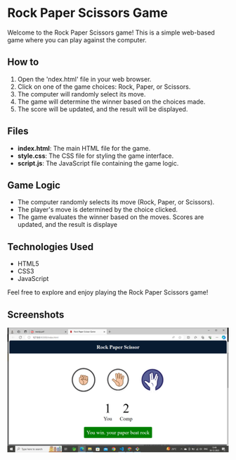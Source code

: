 
# Rock Paper Scissors Game

Welcome to the Rock Paper Scissors game! This is a simple web-based game where you can play against the computer.

## How to 
1. Open the 'ndex.html' file in your web browser.
2. Click on one of the game choices: Rock, Paper, or Scissors.
3. The computer will randomly select its move.
4. The game will determine the winner based on the choices made.
5. The score will be updated, and the result will be displayed.
## Files
- **index.html**: The main HTML file for the game.
- **style.css**: The CSS file for styling the game interface.
- **script.js**: The JavaScript file containing the game logic.
## Game Logic
- The computer randomly selects its move (Rock, Paper, or Scissors).
- The player's move is determined by the choice clicked.
- The game evaluates the winner based on the moves.
Scores are updated, and the result is displaye
## Technologies Used
- HTML5
- CSS3
- JavaScript

Feel free to explore and enjoy playing the Rock Paper Scissors game!
## Screenshots

![App Screenshot](Screenshot%20(10).png)

